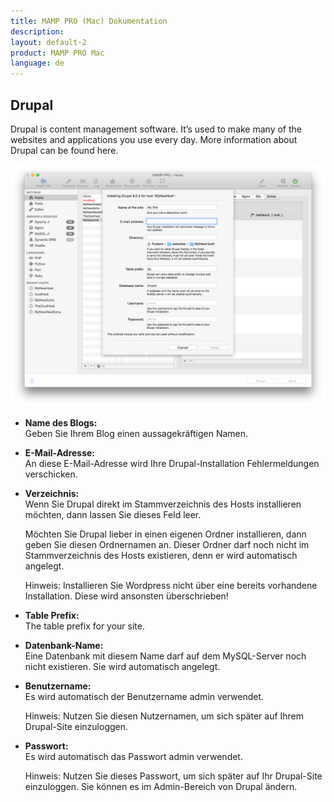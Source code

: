 ```yaml
---
title: MAMP PRO (Mac) Dokumentation
description: 
layout: default-2
product: MAMP PRO Mac
language: de
---
```


## Drupal

Drupal is content management software. It’s used to make many of the websites and applications you use every day. More information about Drupal can be found here.

![MAMP](Drupal.png)

*  **Name des Blogs:**  
   Geben Sie Ihrem Blog einen aussagekräftigen Namen.

*  **E-Mail-Adresse:**  
   An diese E-Mail-Adresse wird Ihre Drupal-Installation Fehlermeldungen verschicken.

*  **Verzeichnis:**  
   Wenn Sie Drupal direkt im Stammverzeichnis des Hosts installieren möchten, dann lassen Sie dieses Feld leer.

   Möchten Sie Drupal lieber in einen eigenen Ordner installieren, dann geben Sie diesen Ordnernamen an. Dieser Ordner darf noch nicht im Stammverzeichnis des Hosts existieren, denn er wird automatisch angelegt.
   <div class="alert" role="alert">
   Hinweis: Installieren Sie Wordpress nicht über eine bereits vorhandene Installation. Diese wird ansonsten überschrieben! </div>
   
*  **Table Prefix:**  
   The table prefix for your site.
   
*  **Datenbank-Name:**  
   Eine Datenbank mit diesem Name darf auf dem MySQL-Server noch nicht existieren. Sie wird automatisch angelegt. 
 
*  **Benutzername:**  
   Es wird automatisch der Benutzername admin verwendet.
   
   <div class="alert" role="alert">
   Hinweis: Nutzen Sie diesen Nutzernamen, um sich später auf Ihrem Drupal-Site einzuloggen.
   </div>

*  **Passwort:**  
   Es wird automatisch das Passwort admin verwendet.
   
   <div class="alert" role="alert">
   Hinweis: Nutzen Sie dieses Passwort, um sich später auf Ihr Drupal-Site einzuloggen. Sie können es im Admin-Bereich von Drupal ändern.
   </div>

